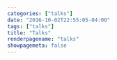 ```yaml
---
categories: ["talks"]
date: "2016-10-02T22:55:05-04:00"
tags: ["talks"]
title: "Talks"
renderpagename: "talks"
showpagemeta: false
---
```

